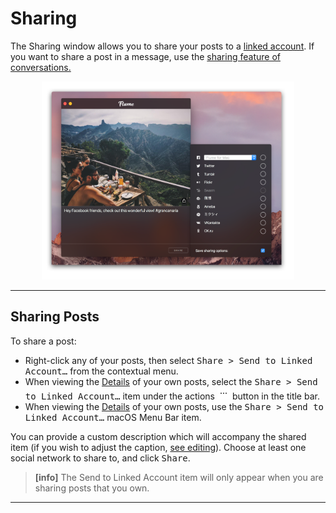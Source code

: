 # Sharing

The Sharing window allows you to share your posts to a [linked account](//views/profile/linkedaccounts.md). If you want to share a post in a message, use the [sharing feature of conversations.](//views/conversations/messages.md#sharing-posts)

<p style="text-align: center; margin-top: 1em;"><img src="/views/assets/sharing.png" width="80%" height="80%" /></p>

------

## Sharing Posts

To share a post:

- Right-click any of your posts, then select <kbd>Share > Send to Linked Account…</kbd> from the contextual menu.
- When viewing the [Details](//views/detailview.md) of your own posts, select the <kbd>Share > Send to Linked Account…</kbd> item under the actions <img src="/views/assets/actions-menu.png" width="20" height="20" /> button in the title bar.
- When viewing the [Details](//views/detailview.md) of your own posts, use the <kbd>Share > Send to Linked Account…</kbd> macOS Menu Bar item.

You can provide a custom description which will accompany the shared item (if you wish to adjust the caption, [see editing](//views/editing.md#captions)). Choose at least one social network to share to, and click <kbd>Share</kbd>.

> **[info]**
> The <kdb>Send to Linked Account</kbd> item will only appear when you are sharing posts that you own. 

-----